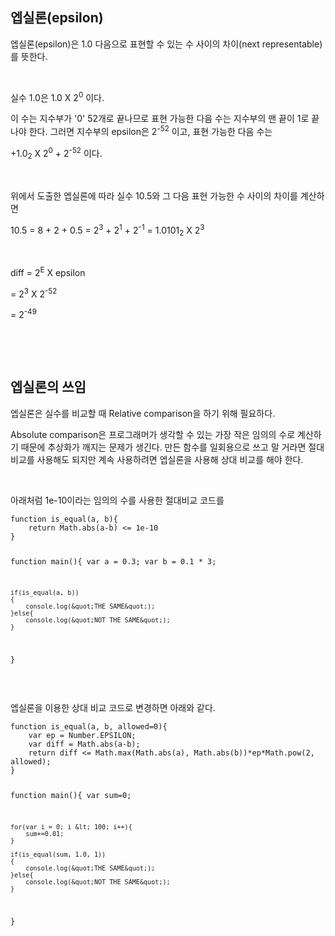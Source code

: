 <h2>엡실론(epsilon)</h2>
<p>엡실론(epsilon)은 1.0 다음으로 표현할 수 있는 수 사이의 차이(next representable)를 뜻한다.</p>
<p>&nbsp;</p>
<p>실수 1.0은 1.0 X 2<sup>0</sup> 이다.</p>
<p>이 수는 지수부가 &#39;0&#39; 52개로 끝나므로 표현 가능한 다음 수는 지수부의 맨 끝이 1로 끝나야 한다. 그러면 지수부의 epsilon은 2<sup>-52</sup> 이고, 표현 가능한 다음 수는</p>
<p>+1.0<sub>2</sub> X 2<sup>0</sup> + 2<sup>-52</sup> 이다.</p>
<p>&nbsp;</p>
<p>위에서 도출한 엡실론에 따라 실수 10.5와 그 다음 표현 가능한 수 사이의 차이를 계산하면</p>
<p>10.5 = 8 + 2 + 0.5 = 2<sup>3</sup> + 2<sup>1</sup> + 2<sup>-1</sup> = 1.0101<sub>2</sub> X 2<sup>3</sup></p>
<p>&nbsp;</p>
<p>diff = 2<sup>E</sup> X epsilon</p>
<p>	= 2<sup>3</sup> X 2<sup>-52</sup></p>
<p>	= 2<sup>-49</sup></p>
<p>&nbsp;</p>
<p>&nbsp;</p>
<h2>엡실론의 쓰임</h2>
<p>엡실론은 실수를 비교할 때 Relative comparison을 하기 위해 필요하다.</p>
<p>Absolute comparison은 프로그래머가 생각할 수 있는 가장 작은 임의의 수로 계산하기 때문에 추상화가 깨지는 문제가 생긴다. 만든 함수를 일회용으로 쓰고 말 거라면 절대 비교를 사용해도 되지만 계속 사용하려면 엡실론을 사용해 상대 비교를 해야 한다.</p>
<p>&nbsp;</p>
<p>아래처럼 1e-10이라는 임의의 수를 사용한 절대비교 코드를</p>
<pre><code class='language-javascript' lang='javascript'>function is_equal(a, b){
    return Math.abs(a-b) &lt;= 1e-10
}

function main(){
    var a = 0.3;
    var b = 0.1 * 3;

    if(is_equal(a, b))
    {
        console.log(&quot;THE SAME&quot;);
    }else{
        console.log(&quot;NOT THE SAME&quot;);
    }
}
</code></pre>
<p>&nbsp;</p>
<p>엡실론을 이용한 상대 비교 코드로 변경하면 아래와 같다.</p>
<pre><code class='language-javascript' lang='javascript'>function is_equal(a, b, allowed=0){
    var ep = Number.EPSILON;
    var diff = Math.abs(a-b);
    return diff &lt;= Math.max(Math.abs(a), Math.abs(b))*ep*Math.pow(2, allowed);
}

function main(){
    var sum=0;

    for(var i = 0; i &lt; 100; i++){
        sum+=0.01;
    }

    if(is_equal(sum, 1.0, 1))
    {
        console.log(&quot;THE SAME&quot;);
    }else{
        console.log(&quot;NOT THE SAME&quot;);
    }
}
</code></pre>
<p>&nbsp;</p>

